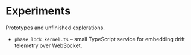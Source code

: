 # Experiments
Prototypes and unfinished explorations.
- `phase_lock_kernel.ts` – small TypeScript service for embedding drift telemetry over WebSocket.
